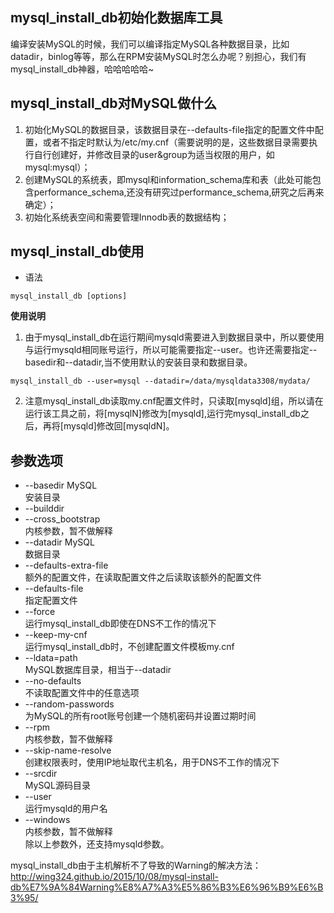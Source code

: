 ## mysql_install_db初始化数据库工具

编译安装MySQL的时候，我们可以编译指定MySQL各种数据目录，比如datadir，binlog等等，那么在RPM安装MySQL时怎么办呢？别担心，我们有mysql_install_db神器，哈哈哈哈哈~  



mysql_install_db对MySQL做什么
----------------------------
1. 初始化MySQL的数据目录，该数据目录在--defaults-file指定的配置文件中配置，或者不指定时默认为/etc/my.cnf（需要说明的是，这些数据目录需要执行自行创建好，并修改目录的user&group为适当权限的用户，如mysql:mysql）；  
2. 创建MySQL的系统表，即mysql和information_schema库和表（此处可能包含performance_schema,还没有研究过performance_schema,研究之后再来确定）；  
3. 初始化系统表空间和需要管理Innodb表的数据结构；  


mysql_install_db使用
--------------------
- 语法
```
mysql_install_db [options]
```
**使用说明**
1. 由于mysql_install_db在运行期间mysqld需要进入到数据目录中，所以要使用与运行mysqld相同账号运行，所以可能需要指定--user。也许还需要指定--basedir和--datadir,当不使用默认的安装目录和数据目录。
```
mysql_install_db --user=mysql --datadir=/data/mysqldata3308/mydata/
```
2. 注意mysql_install_db读取my.cnf配置文件时，只读取[mysqld]组，所以请在运行该工具之前，将[mysqlN]修改为[mysqld],运行完mysql_install_db之后，再将[mysqld]修改回[mysqldN]。  


参数选项
-------
- --basedir MySQL  
  安装目录
- --builddir 
- --cross_bootstrap  
  内核参数，暂不做解释
- --datadir MySQL  
  数据目录
- --defaults-extra-file  
  额外的配置文件，在读取配置文件之后读取该额外的配置文件
- --defaults-file  
  指定配置文件
- --force  
  运行mysql_install_db即使在DNS不工作的情况下
- --keep-my-cnf  
  运行mysql_install_db时，不创建配置文件模板my.cnf
- --ldata=path  
  MySQL数据库目录，相当于--datadir
- --no-defaults  
  不读取配置文件中的任意选项
- --random-passwords  
  为MySQL的所有root账号创建一个随机密码并设置过期时间
- --rpm  
  内核参数，暂不做解释
- --skip-name-resolve  
  创建权限表时，使用IP地址取代主机名，用于DNS不工作的情况下
- --srcdir  
  MySQL源码目录
- --user  
  运行mysqld的用户名
- --windows  
  内核参数，暂不做解释  
  除以上参数外，还支持mysqld参数。  

mysql_install_db由于主机解析不了导致的Warning的解决方法：
http://wing324.github.io/2015/10/08/mysql-install-db%E7%9A%84Warning%E8%A7%A3%E5%86%B3%E6%96%B9%E6%B3%95/